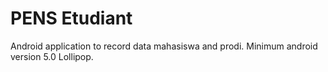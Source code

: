 # PENS Etudiant

Android application to record data mahasiswa and prodi.
Minimum android version 5.0 Lollipop.